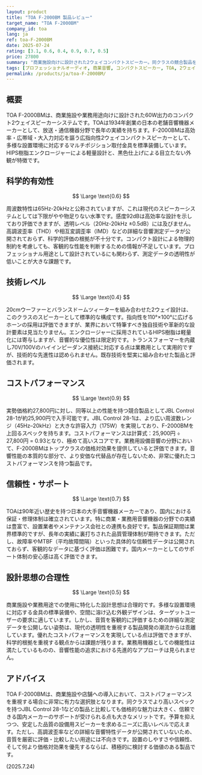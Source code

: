 ```yaml
---
layout: product
title: "TOA F-2000BM 製品レビュー"
target_name: "TOA F-2000BM"
company_id: toa
lang: ja
ref: toa-F-2000BM
date: 2025-07-24
rating: [3.1, 0.6, 0.4, 0.9, 0.7, 0.5]
price: 27800
summary: "商業施設向けに設計された2ウェイコンパクトスピーカー。同クラスの競合製品を上回る優れたコストパフォーマンスを誇りますが、詳細な音響特性データの不足が評価上の課題となります。"
tags: [プロフェッショナルオーディオ, 商業音響, コンパクトスピーカー, TOA, 2ウェイ]
permalink: /products/ja/toa-F-2000BM/
---
```


## 概要

TOA F-2000BMは、商業施設や業務用途向けに設計された60W出力のコンパクト2ウェイスピーカーシステムです。TOAは1934年創業の日本の老舗音響機器メーカーとして、放送・通信機器分野で長年の実績を持ちます。F-2000BMは高効率・広帯域・大入力対応を謳う広指向性2ウェイコンパクトスピーカーとして、多様な設置環境に対応するマルチポジション取付金具を標準装備しています。HIPS樹脂エンクロージャーによる軽量設計と、黒色仕上げによる目立たない外観が特徴です。

## 科学的有効性

$$ \Large \text{0.6} $$

周波数特性は65Hz-20kHzと公称されていますが、これは現代のスピーカーシステムとしては下限がやや物足りない水準です。感度92dBは高効率な設計を示しており評価できますが、透明レベル（20Hz-20kHz ±0.5dB）には及びません。高調波歪率（THD）や相互変調歪率（IMD）などの詳細な音響測定データが公開されておらず、科学的評価の根拠が不十分です。コンパクト設計による物理的制約を考慮しても、客観的な性能を判断するための情報が不足しています。プロフェッショナル用途として設計されているにも関わらず、測定データの透明性が低いことが大きな課題です。

## 技術レベル

$$ \Large \text{0.4} $$

20cmウーファーとバランスドームツィーターを組み合わせた2ウェイ設計は、このクラスのスピーカーとして標準的な構成です。指向性を110°×100°に広げるホーンの採用は評価できますが、業界において特筆すべき独自技術や革新的な設計要素は見当たりません。エンクロージャーに採用されているHIPS樹脂は軽量化には寄与しますが、音響的な優位性は限定的です。トランスフォーマーを内蔵し70V/100Vのハイインピーダンス接続に対応する点は業務用として実用的ですが、技術的な先進性は認められません。既存技術を堅実に組み合わせた製品と評価されます。

## コストパフォーマンス

$$ \Large \text{0.9} $$

実勢価格約27,800円に対し、同等以上の性能を持つ競合製品としてJBL Control 28-1が約25,900円で入手可能です。JBL Control 28-1は、より広い周波数レンジ（45Hz–20kHz）と大きな許容入力（175W）を実現しており、F-2000BMを上回るスペックを持ちます。コストパフォーマンスは計算式：25,900円 ÷ 27,800円 = 0.93となり、極めて高いスコアです。業務用設備音響の分野において、F-2000BMはトップクラスの価格対効果を提供していると評価できます。音響性能の本質的な部分で、より安価な代替品が存在しないため、非常に優れたコストパフォーマンスを持つ製品です。

## 信頼性・サポート

$$ \Large \text{0.7} $$

TOAは90年近い歴史を持つ日本の大手音響機器メーカーであり、国内における保証・修理体制は確立されています。特に商業・業務用音響機器の分野での実績は豊富で、設置業者やメンテナンス会社との連携も良好です。製品保証期間は業界標準的ですが、長年の実績に裏打ちされた品質管理体制が期待できます。ただし、故障率やMTBF（平均故障間隔）といった具体的な信頼性データは公開されておらず、客観的なデータに基づく評価は困難です。国内メーカーとしてのサポート体制の安心感は高く評価できます。

## 設計思想の合理性

$$ \Large \text{0.5} $$

商業施設や業務用途での使用に特化した設計思想は合理的です。多様な設置環境に対応する金具の標準装備や、空間に溶け込む外観デザインは、ターゲットユーザーの要求に適しています。しかし、音質を客観的に評価するための詳細な測定データを公開しない姿勢は、現代の透明性を重視する製品開発の潮流からは乖離しています。優れたコストパフォーマンスを実現している点は評価できますが、科学的根拠を重視する観点からは課題が残ります。業務用機器としての機能性は満たしているものの、音響性能の追求における先進的なアプローチは見られません。

## アドバイス

TOA F-2000BMは、商業施設や店舗への導入において、コストパフォーマンスを重視する場合に非常に有力な選択肢となります。同クラスでより高いスペックを持つJBL Control 28-1などの製品と比較しても価格的な魅力は大きく、信頼できる国内メーカーのサポートが受けられる点も大きなメリットです。予算を抑えつつ、安定した品質の設備用スピーカーを求めるニーズに高いレベルで応えます。ただし、高調波歪率などの詳細な音響特性データが公開されていないため、音質を厳密に評価・比較したい用途には不向きです。設置のしやすさや信頼性、そして何より価格対効果を優先するならば、積極的に検討する価値のある製品です。

(2025.7.24)
